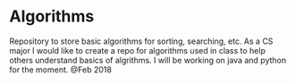 # Algorithms
Repository to store basic algorithms for sorting, searching, etc.
As a CS major I would like to create a repo for algorithms used in class to help others understand basics of algrithms. I will be working on java and python for the moment.
@Feb 2018

